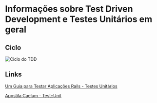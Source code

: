 # Informações sobre Test Driven Development e Testes Unitários em geral
## Ciclo

![Ciclo do TDD](http://www.pathfindersolns.com/wp-content/uploads/2012/05/red-green-refactorFINAL2.png "Ciclo do TDD")

## Links
[Um Guia para Testar Aplicações Rails - Testes Unitários](http://guias.rubyonrails.com.br.s3-website-us-east-1.amazonaws.com/testing.html#testes-unitrios-para-os-seus-models)

[Apostila Caelum - Test::Unit](http://www.caelum.com.br/apostila-ruby-on-rails/apendice-testes/#16-2-test-unit)

